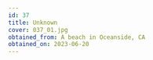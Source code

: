 ```yaml
---
id: 37 
title: Unknown
cover: 037_01.jpg
obtained_from: A beach in Oceanside, CA
obtained_on: 2023-06-20
---
```

